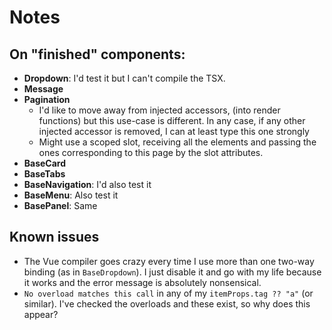 # Notes
## On "finished" components:
* **Dropdown**: I'd test it but I can't compile the TSX.
* **Message**
* **Pagination**
  * I'd like to move away from injected accessors, (into render functions) but this use-case is different. In any case, if any other injected accessor is removed, I can at least type this one strongly
  * Might use a scoped slot, receiving all the elements and passing the ones corresponding to this page by the slot attributes.
* **BaseCard**
* **BaseTabs**
* **BaseNavigation**: I'd also test it
* **BaseMenu**: Also test it
* **BasePanel**: Same

## Known issues
* The Vue compiler goes crazy every time I use more than one two-way binding (as in `BaseDropdown`). I just disable it and go with my life because it works and the error message is absolutely nonsensical.
* `No overload matches this call` in any of my `itemProps.tag ?? "a"` (or similar). I've checked the overloads and these exist, so why does this appear?
